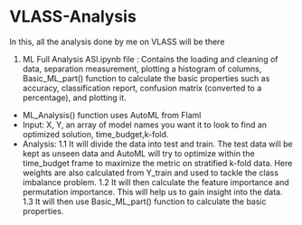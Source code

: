 # VLASS-Analysis
In this, all the analysis done by me on VLASS will be there

1. ML Full Analysis ASI.ipynb file :
Contains the loading and cleaning of data, separation measurement, plotting a histogram of columns, Basic_ML_part() function to calculate the basic properties such as accuracy, classification report, confusion matrix (converted to a percentage), and plotting it. 

- ML_Analysis() function uses AutoML from Flaml 
- Input: X, Y, an array of model names you want it to look to find an optimized solution, time_budget,k-fold.
- Analysis: 
  1.1 It will divide the data into test and train. The test data will be kept as unseen data and AutoML will try to optimize within the time_budget frame to maximize the metric on 
      stratified k-fold data. Here weights are also calculated from Y_train and used to tackle the class imbalance problem.
  1.2 It will then calculate the feature importance and permutation importance. This will help us to gain insight into the data.
  1.3 It will then use Basic_ML_part() function to calculate the basic properties.
